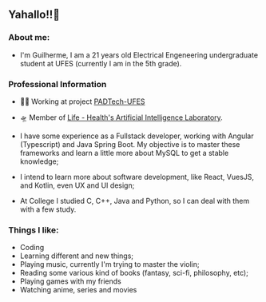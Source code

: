 ## Yahallo!!👋

### About me:

- I'm Guilherme, I am a 21 years old Electrical Engeneering undergraduate student at UFES (currently I am in the 5th grade).

### Professional Information

- 🧑‍💼 Working at project [PADTech-UFES](https://pad.ufes.br/padtech/)
- 🛸 Member of [Life - Health's Artificial Intelligence Laboratory](https://life.inf.ufes.br).

- I have some experience as a Fullstack developer, working with Angular (Typescript) and Java Spring Boot. My objective is to master these frameworks and learn a little more about MySQL to get a stable knowledge;
- I intend to learn more about software development, like React, VuesJS, and Kotlin, even UX and UI design;
- At College I studied C, C++, Java and Python, so I can deal with them with a few study.

### Things I like:
- Coding
- Learning different and new things;
- Playing music, currently I'm trying to master the violin;
- Reading some various kind of books (fantasy, sci-fi, philosophy, etc);
- Playing games with my friends
- Watching anime, series and movies

<!---
caldgui/caldgui is a ✨ special ✨ repository because its `README.md` (this file) appears on your GitHub profile.
You can click the Preview link to take a look at your changes.

- 🔭 I’m currently working on ...
- 🌱 I’m currently learning ...
- 👯 I’m looking to collaborate on ...
- 🤔 I’m looking for help with ...
- 💬 Ask me about ...
- 📫 How to reach me: ...
- 😄 Pronouns: ...
- ⚡ Fun fact: ...
--->
